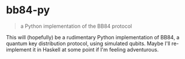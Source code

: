 # bb84-py
> a Python implementation of the BB84 protocol

This will (hopefully) be a rudimentary Python implementation of BB84, a quantum key distribution protocol, using simulated qubits. Maybe I'll re-implement it in Haskell at some point if I'm feeling adventurous.

